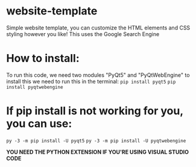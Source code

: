# website-template
Simple website template, you can customize the HTML elements and CSS styling however you like! This uses the Google Search Engine

# How to install:
To run this code, we need two modules "PyQt5" and "PyQtWebEngine" to install this we need to run this in the terminal:
`pip install pyqt5`
`pip install pyqtwebengine`

# If pip install is not working for you, you can use:
`py -3 -m pip install -U pyqt5`
`py -3 -m pip install -U pyqtwebengine`

**YOU NEED THE PYTHON EXTENSION IF YOU'RE USING VISUAL STUDIO CODE**
